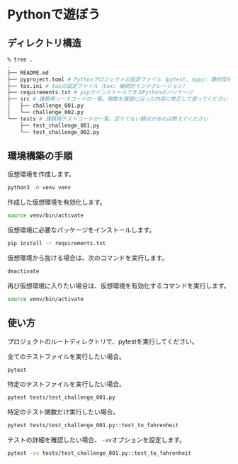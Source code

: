 # Pythonで遊ぼう

## ディレクトリ構造

```bash
% tree .
.
├── README.md
├── pyproject.toml # Pythonプロジェクトの設定ファイル（pytest, mypy: 静的型付けリンター）
├── tox.ini # toxの設定ファイル（tox: 継続的インテグレーション）
├── requirements.txt # pipでインストールできるPythonのパッケージ
├── src # 課題用ソースコードの一覧。関数を課題に沿った内容に修正して使ってください
│   ├── challenge_001.py
│   └── challenge_002.py
└── tests # 課題用テストコードの一覧。足りてない観点があれば教えてください
    ├── test_challenge_001.py
    └── test_challenge_002.py
```

## 環境構築の手順

仮想環境を作成します。

```bash
python3 -m venv venv
```

作成した仮想環境を有効化します。

```bash
source venv/bin/activate
```

仮想環境に必要なパッケージをインストールします。

```bash
pip install -r requirements.txt
```

仮想環境から抜ける場合は、次のコマンドを実行します。

```bash
deactivate
```

再び仮想環境に入りたい場合は、仮想環境を有効化するコマンドを実行します。

```bash
source venv/bin/activate
```

## 使い方

プロジェクトのルートディレクトリで、pytestを実行してください。

全てのテストファイルを実行したい場合。

```bash
pytest
```

特定のテストファイルを実行したい場合。

```bash
pytest tests/test_challenge_001.py
```

特定のテスト関数だけ実行したい場合。

```bash
pytest tests/test_challenge_001.py::test_to_fahrenheit
```

テストの詳細を確認したい場合、 `-vv`オプションを設定します。

```bash
pytest -vv tests/test_challenge_001.py::test_to_fahrenheit
```
